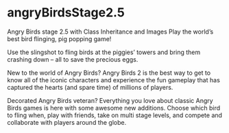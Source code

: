 # angryBirdsStage2.5
Angry Birds stage 2.5 with Class Inheritance and Images
Play the world’s best bird flinging, pig popping game!

Use the slingshot to fling birds at the piggies’ towers and bring them crashing down – all to save the precious eggs.

New to the world of Angry Birds? Angry Birds 2 is the best way to get to know all of the iconic characters and experience the fun gameplay that has captured the hearts (and spare time) of millions of players.

Decorated Angry Birds veteran? Everything you love about classic Angry Birds games is here with some awesome new additions. Choose which bird to fling when, play with friends, take on multi stage levels, and compete and collaborate with players around the globe.
